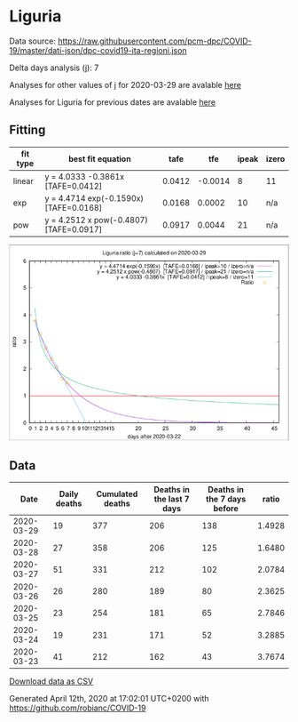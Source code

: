 # Liguria

Data source: https://raw.githubusercontent.com/pcm-dpc/COVID-19/master/dati-json/dpc-covid19-ita-regioni.json

Delta days analysis (j): 7

Analyses for other values of j for 2020-03-29 are avalable [here](../2020-03-29/README.md)

Analyses for Liguria for previous dates are avalable [here](../README.md)

## Fitting 
|fit type|best fit equation|tafe|tfe|ipeak|izero|
|-------|-----|--------|------|---|---|
|linear|y = 4.0333 -0.3861x  [TAFE=0.0412]|0.0412|-0.0014|8|11|
|exp|y = 4.4714 exp(-0.1590x)  [TAFE=0.0168]|0.0168|0.0002|10|n/a|
|pow|y = 4.2512 x pow(-0.4807)  [TAFE=0.0917]|0.0917|0.0044|21|n/a|

![Plot](COVID-19_liguria_j7_2020-03-29.png)

## Data
|Date|Daily deaths|Cumulated deaths|Deaths in the last 7 days|Deaths in the 7 days before|ratio|
|----|----------|-----------|-------|--------------------|-----|
|2020-03-29|19|377|206|138|1.4928|
|2020-03-28|27|358|206|125|1.6480|
|2020-03-27|51|331|212|102|2.0784|
|2020-03-26|26|280|189|80|2.3625|
|2020-03-25|23|254|181|65|2.7846|
|2020-03-24|19|231|171|52|3.2885|
|2020-03-23|41|212|162|43|3.7674|

[Download data as CSV](COVID-19_liguria_j7_2020-03-29.csv)

Generated April 12th, 2020 at 17:02:01 UTC+0200 with https://github.com/robianc/COVID-19
